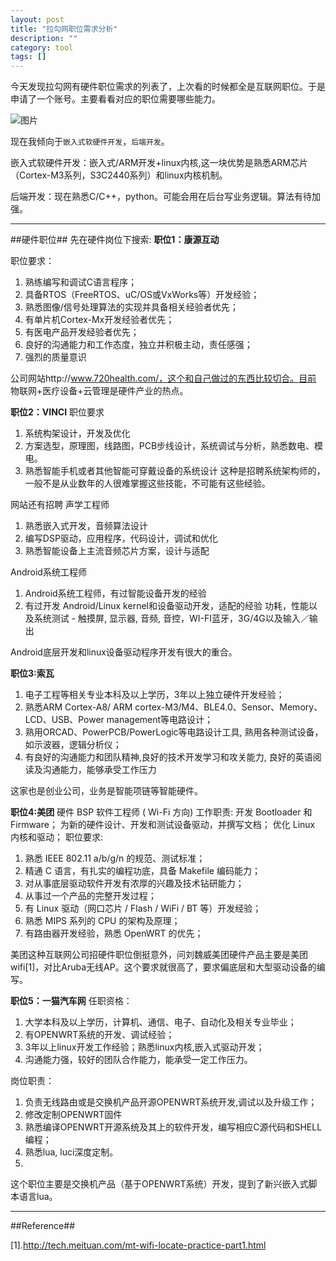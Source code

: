 ```yaml
---
layout: post
title: "拉勾网职位需求分析"
description: ""
category: tool
tags: []
---
```


今天发现拉勾网有硬件职位需求的列表了，上次看的时候都全是互联网职位。于是申请了一个账号。主要看看对应的职位需要哪些能力。

![图片](/assets/images/Job.png)

现在我倾向于`嵌入式软硬件开发`，`后端开发`。

嵌入式软硬件开发：嵌入式/ARM开发+linux内核,这一块优势是熟悉ARM芯片（Cortex-M3系列，S3C2440系列）和linux内核机制。

后端开发：现在熟悉C/C++，python。可能会用在后台写业务逻辑。算法有待加强。

-------------------------------------------------------

##硬件职位##
先在硬件岗位下搜索:
**职位1：康源互动**

职位要求： 

1. 熟练编写和调试C语言程序；
2. 具备RTOS（FreeRTOS、uC/OS或VxWorks等）开发经验；
3. 熟悉图像/信号处理算法的实现并具备相关经验者优先；
4. 有单片机Cortex-Mx开发经验者优先；
5. 有医电产品开发经验者优先；
6. 良好的沟通能力和工作态度，独立并积极主动，责任感强；
7. 强烈的质量意识

公司网站http://www.720health.com/，这个和自己做过的东西比较切合。目前 物联网+医疗设备+云管理是硬件产业的热点。

**职位2：VINCI**
职位要求
1. 系统构架设计，开发及优化
2. 方案选型，原理图，线路图，PCB步线设计，系统调试与分析，熟悉数电、模电。
3. 熟悉智能手机或者其他智能可穿戴设备的系统设计
这种是招聘系统架构师的，一般不是从业数年的人很难掌握这些技能，不可能有这些经验。

网站还有招聘 声学工程师

1. 熟悉嵌入式开发，音频算法设计
2. 编写DSP驱动，应用程序，代码设计，调试和优化
3. 熟悉智能设备上主流音频芯片方案，设计与适配 

Android系统工程师
1. Android系统工程师，有过智能设备开发的经验
2. 有过开发 Android/Linux kernel和设备驱动开发，适配的经验
功耗，性能以及系统测试 - 触摸屏, 显示器, 音频, 音控，WI-FI蓝牙，3G/4G以及输入／输出

Android底层开发和linux设备驱动程序开发有很大的重合。

**职位3:索瓦**
1. 电子工程等相关专业本科及以上学历，3年以上独立硬件开发经验；
2. 熟悉ARM Cortex-A8/ ARM cortex-M3/M4、BLE4.0、Sensor、Memory、LCD、USB、Power management等电路设计；
3. 熟用ORCAD、PowerPCB/PowerLogic等电路设计工具, 熟用各种测试设备，如示波器，逻辑分析仪；
4. 有良好的沟通能力和团队精神,良好的技术开发学习和攻关能力, 良好的英语阅读及沟通能力，能够承受工作压力 

这家也是创业公司，业务是智能项链等智能硬件。

**职位4:美团**
硬件 BSP 软件工程师 ( Wi-Fi 方向)
工作职责:
开发 Bootloader 和 Firmware；
为新的硬件设计、开发和测试设备驱动，并撰写文档；
优化 Linux 内核和驱动；
职位要求:
1. 熟悉 IEEE 802.11 a/b/g/n 的规范、测试标准；
2. 精通 C 语言，有扎实的编程功底，具备 Makefile 编码能力；
3. 对从事底层驱动软件开发有浓厚的兴趣及技术钻研能力；
4. 从事过一个产品的完整开发过程；
4. 有 Linux 驱动（网口芯片 / Flash / WiFi / BT 等）开发经验；
5. 熟悉 MIPS 系列的 CPU 的架构及原理；
6. 有路由器开发经验，熟悉 OpenWRT 的优先；

美团这种互联网公司招硬件职位倒挺意外，问刘魏威美团硬件产品主要是美团wifi[1]，对比Aruba无线AP。这个要求就很高了，要求偏底层和大型驱动设备的编写。

**职位5：一猫汽车网**
 任职资格：
1. 大学本科及以上学历，计算机、通信、电子、自动化及相关专业毕业；
2. 有OPENWRT系统的开发、调试经验；
3. 3年以上linux开发工作经验；熟悉linux内核,嵌入式驱动开发；
4. 沟通能力强，较好的团队合作能力，能承受一定工作压力。

岗位职责：
1. 负责无线路由或是交换机产品开源OPENWRT系统开发,调试以及升级工作；
2. 修改定制OPENWRT固件
3. 熟悉编译OPENWRT开源系统及其上的软件开发，编写相应C源代码和SHELL编程；
4. 熟悉lua, luci深度定制。
5. 
这个职位主要是交换机产品（基于OPENWRT系统）开发，提到了新兴嵌入式脚本语言lua。

--------------------------------------------------------------------
##Reference##

[1].http://tech.meituan.com/mt-wifi-locate-practice-part1.html
